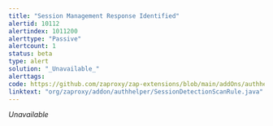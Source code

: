 ```yaml
---
title: "Session Management Response Identified"
alertid: 10112
alertindex: 1011200
alerttype: "Passive"
alertcount: 1
status: beta
type: alert
solution: "_Unavailable_"
alerttags: 
code: https://github.com/zaproxy/zap-extensions/blob/main/addOns/authhelper/src/main/java/org/zaproxy/addon/authhelper/SessionDetectionScanRule.java
linktext: "org/zaproxy/addon/authhelper/SessionDetectionScanRule.java"
---
```

_Unavailable_
